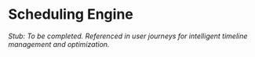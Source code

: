 # Scheduling Engine

_Stub: To be completed. Referenced in user journeys for intelligent timeline management and optimization._
